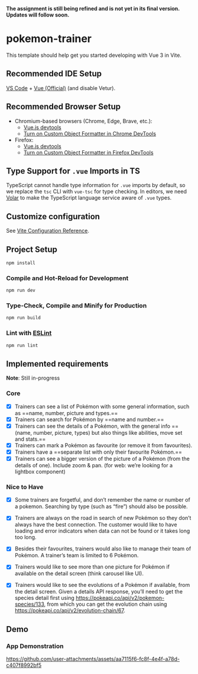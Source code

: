 
**The assignment is still being refined and is not yet in its final version. Updates will follow soon.**
# pokemon-trainer

This template should help get you started developing with Vue 3 in Vite.

## Recommended IDE Setup

[VS Code](https://code.visualstudio.com/) + [Vue (Official)](https://marketplace.visualstudio.com/items?itemName=Vue.volar) (and disable Vetur).

## Recommended Browser Setup

- Chromium-based browsers (Chrome, Edge, Brave, etc.):
  - [Vue.js devtools](https://chromewebstore.google.com/detail/vuejs-devtools/nhdogjmejiglipccpnnnanhbledajbpd)
  - [Turn on Custom Object Formatter in Chrome DevTools](http://bit.ly/object-formatters)
- Firefox:
  - [Vue.js devtools](https://addons.mozilla.org/en-US/firefox/addon/vue-js-devtools/)
  - [Turn on Custom Object Formatter in Firefox DevTools](https://fxdx.dev/firefox-devtools-custom-object-formatters/)

## Type Support for `.vue` Imports in TS

TypeScript cannot handle type information for `.vue` imports by default, so we replace the `tsc` CLI with `vue-tsc` for type checking. In editors, we need [Volar](https://marketplace.visualstudio.com/items?itemName=Vue.volar) to make the TypeScript language service aware of `.vue` types.

## Customize configuration

See [Vite Configuration Reference](https://vite.dev/config/).

## Project Setup

```sh
npm install
```

### Compile and Hot-Reload for Development

```sh
npm run dev
```

### Type-Check, Compile and Minify for Production

```sh
npm run build
```

### Lint with [ESLint](https://eslint.org/)

```sh
npm run lint
```

## Implemented requirements

**Note**: Still in-progress

### Core

- [x] Trainers can see a list of Pokémon with some general information, such as ==name, number, picture and types.==
- [x] Trainers can search for Pokémon by ==name and number.==
- [x] Trainers can see the details of a Pokémon, with the general info ==(name, number, picture, types) but also things like abilities, move set and stats.==
- [x] Trainers can mark a Pokémon as favourite (or remove it from favourites).
- [x] Trainers have a ==separate list with only their favourite Pokémon.==
- [x] Trainers can see a bigger version of the picture of a Pokémon (from the details of one). Include zoom & pan. (for web: we’re looking for a lightbox component)

### Nice to Have

- [x] Some trainers are forgetful, and don’t remember the name or number of a pokemon. Searching by type (such as “fire”) should also be possible.

- [x] Trainers are always on the road in search of new Pokémon so they don’t always have the best connection. The customer would like to have loading and error indicators when data can not be found or it takes long too long.
- [x] Besides their favourites, trainers would also like to manage their team of Pokémon. A trainer’s team is limited to 6 Pokémon.
- [x] Trainers would like to see more than one picture for Pokémon if available on the detail screen (think carousel like UI).

- [x] Trainers would like to see the evolutions of a Pokémon if available, from the detail screen. Given a details API response, you’ll need to get the species detail first using https://pokeapi.co/api/v2/pokemon-species/133, from which you can get the evolution chain using https://pokeapi.co/api/v2/evolution-chain/67.


## Demo

### App Demonstration



https://github.com/user-attachments/assets/aa7115f6-fc8f-4e4f-a78d-c407f8992bf5

